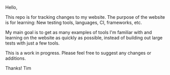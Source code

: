 Hello,

This repo is for tracking changes to my website. The purpose of the website is for learning: New testing tools, languages, CI, frameworks, etc.

My main goal is to get as many examples of tools I'm familiar with and learning on the website as quickly as possible, instead of building out large tests with just a few tools.  

This is a work in progress. Please feel free to suggest any changes or additions. 

Thanks!
Tim
